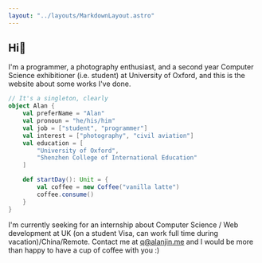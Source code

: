 ```yaml
---
layout: "../layouts/MarkdownLayout.astro"
---
```


## Hi👋

I'm a programmer, a photography enthusiast, and a second year Computer Science exhibitioner (i.e. student) at University of Oxford, and this is the website about some works I've done.

```scala
// It's a singleton, clearly
object Alan {
    val preferName = "Alan"
    val pronoun = "he/his/him"
    val job = ["student", "programmer"]
    val interest = ["photography", "civil aviation"]
    val education = [
        "University of Oxford",
        "Shenzhen College of International Education"
    ]

    def startDay(): Unit = {
        val coffee = new Coffee("vanilla latte")
        coffee.consume()
    }
}
```

I'm currently seeking for an internship about Computer Science / Web development at UK (on a student Visa, can work full time during vacation)/China/Remote. Contact me at q@alanjin.me and I would be more than happy to have a cup of coffee with you :)
